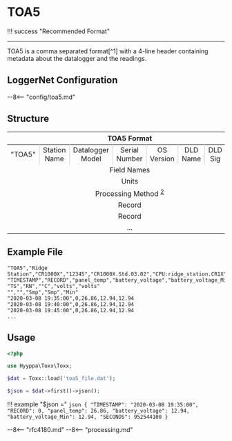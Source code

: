 # TOA5

!!! success "Recommended Format"

---

TOA5 is a comma separated format[^1] with a 4-line header containing metadata about the datalogger and the readings.

## LoggerNet Configuration
--8<-- "config/toa5.md"


## Structure

<table>
    <thead>
        <tr>
            <th colspan="8" style="text-align: center">TOA5 Format</th>
        </tr>
    </thead>
    <tbody>
        <tr>
            <td style="text-align:center;border-right:1px solid rgba(0,0,0,.2);">"TOA5"</td>
            <td style="text-align:center;border-right:1px solid rgba(0,0,0,.2);">Station Name</td>
            <td style="text-align:center;border-right:1px solid rgba(0,0,0,.2);">Datalogger Model</td>
            <td style="text-align:center;border-right:1px solid rgba(0,0,0,.2);">Serial Number</td>
            <td style="text-align:center;border-right:1px solid rgba(0,0,0,.2);">OS Version</td>
            <td style="text-align:center;border-right:1px solid rgba(0,0,0,.2);">DLD Name</td>
            <td style="text-align:center;border-right:1px solid rgba(0,0,0,.2);">DLD Sig</td>
            <td style="text-align: center">Table Name</td>
        </tr>
        <tr>
            <td colspan="8" style="text-align: center">Field Names</td>
        </tr>
        <tr>
            <td colspan="8" style="text-align: center">Units</td>
        </tr>
        <tr>
            <td colspan="8" style="text-align: center">
                Processing Method
                <sup id="fnref:2"><a class="footnote-ref" href="#fn:2">2</a></sup>
            </td>
        </tr>
        <tr>
            <td colspan="8" style="text-align: center">Record</td>
        </tr>
        <tr>
            <td colspan="8" style="text-align: center">Record</td>
        </tr>
        <tr>
            <td colspan="8" style="text-align: center">...</td>
        </tr>
    </tbody>
</table>


## Example File

```csv
"TOA5","Ridge Station","CR1000X","12345","CR1000X.Std.03.02","CPU:ridge_station.CR1X","12345","Ridge_Table"
"TIMESTAMP","RECORD","panel_temp","battery_voltage","battery_voltage_Min"
"TS","RN","°C","volts","volts"
"","","Smp","Smp","Min"
"2020-03-08 19:35:00",0,26.86,12.94,12.94
"2020-03-08 19:40:00",0,26.86,12.94,12.94
"2020-03-08 19:45:00",0,26.86,12.94,12.94
...
```


## Usage

```php
<?php

use Hyyppa\Toxx\Toxx;

$dat = Toxx::load('toa5_file.dat');

$json = $dat->first()->json();

```

!!! example "$json ="
    ```json
    {
        "TIMESTAMP": "2020-03-08 19:35:00",
        "RECORD": 0,
        "panel_temp": 26.86,
        "battery_voltage": 12.94,
        "battery_voltage_Min": 12.94,
        "SECONDS": 952544100
    }
    ```

--8<-- "rfc4180.md"
--8<-- "processing.md"
